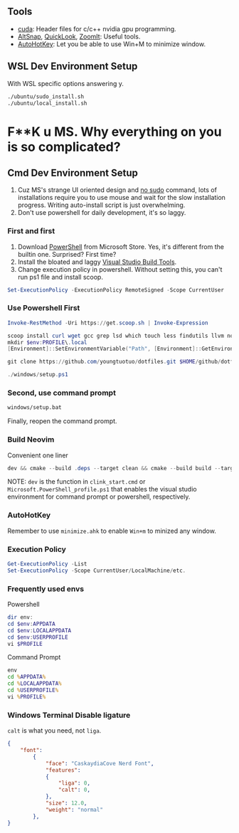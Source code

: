 Tools
-----

+ [cuda](https://docs.nvidia.com/cuda/cuda-installation-guide-microsoft-windows/contents.html): Header files for c/c++ nvidia gpu programming.
+ [AltSnap](https://github.com/RamonUnch/AltSnap/releases), [QuickLook](https://github.com/QL-Win/QuickLook/releases), [ZoomIt](https://learn.microsoft.com/en-us/sysinternals/downloads/zoomit): Useful tools.
+ [AutoHotKey](https://www.autohotkey.com/): Let you be able to use Win+M to minimize window.

WSL Dev Environment Setup
-------------------------

With WSL specific options answering y.
```bash
./ubuntu/sudo_install.sh
./ubuntu/local_install.sh
```


# F**K u MS. Why everything on you is so complicated?


Cmd Dev Environment Setup
-------------------------

1. Cuz MS's strange UI oriented design and [no sudo](https://devblogs.microsoft.com/commandline/introducing-sudo-for-windows/) command, lots of installations require you to use mouse and wait for the slow installation progress.
Writing auto-install script is just overwhelming.
2. Don't use powershell for daily development, it's so laggy.

### First and first

1. Download [PowerShell](https://www.microsoft.com/store/productId/9MZ1SNWT0N5D?ocid=pdpshare) from Microsoft Store. Yes, it's different from the builtin one. Surprised? First time?
2. Install the bloated and laggy [Visual Studio Build Tools](https://visualstudio.microsoft.com/downloads/?q=build+tools#build-tools-for-visual-studio-2022).
3. Change execution policy in powershell. Without setting this, you can't run ps1 file and install scoop.

```powershell
Set-ExecutionPolicy -ExecutionPolicy RemoteSigned -Scope CurrentUser
```

### Use Powershell First

```powershell
Invoke-RestMethod -Uri https://get.scoop.sh | Invoke-Expression
```

```powershell
scoop install curl wget gcc grep lsd which touch less findutils llvm nodejs yarn pkg-config coreutils git oh-my-posh
mkdir $env:PROFILE\.local
[Environment]::SetEnvironmentVariable("Path", [Environment]::GetEnvironmentVariable("Path", [EnvironmentVariableTarget]::Machine) + ";C:\Users\User\.local\bin", 'User')
```

```powershell
git clone https://github.com/youngtuotuo/dotfiles.git $HOME/github/dotfiles
```

```powershell
./windows/setup.ps1
```

### Second, use command prompt

```bat
windows/setup.bat
```

Finally, reopen the command prompt.

### Build Neovim

Convenient one liner

```powershell
dev && cmake --build .deps --target clean && cmake --build build --target clean && cmake -S cmake.deps -B .deps -G Ninja -D CMAKE_BUILD_TYPE=Release && cmake --build .deps --config Release && cmake -B build -G Ninja -D CMAKE_BUILD_TYPE=Release -D CMAKE_INSTALL_PREFIX=%USERPROFILE%\.local && cmake --build build --config Release --target install
```

NOTE: `dev` is the function in `clink_start.cmd` or `Microsoft.PowerShell_profile.ps1` that enables the visual studio environment for command prompt or powershell, respectively.

### AutoHotKey

Remember to use `minimize.ahk` to enable `Win+m` to minized any window.


### Execution Policy

```powershell
Get-ExecutionPolicy -List
Set-ExecutionPolicy -Scope CurrentUser/LocalMachine/etc.
```

### Frequently used envs

Powershell

```powershell
dir env:
cd $env:APPDATA
cd $env:LOCALAPPDATA
cd $env:USERPROFILE
vi $PROFILE
```

Command Prompt

```bat
env
cd %APPDATA%
cd %LOCALAPPDATA%
cd %USERPROFILE%
vi %PROFILE%
```

### Windows Terminal Disable ligature

`calt` is what you need, not `liga`.

```json
{
    "font":
        {
            "face": "CaskaydiaCove Nerd Font",
            "features":
            {
                "liga": 0,
                "calt": 0,
            },
            "size": 12.0,
            "weight": "normal"
        },
}
```

